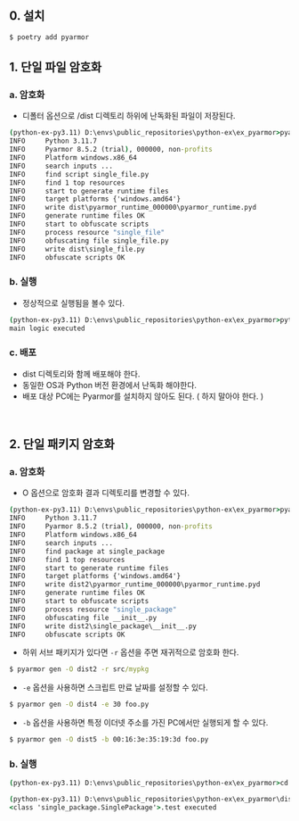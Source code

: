 ## 0. 설치
```bash
$ poetry add pyarmor
```


## 1. 단일 파일 암호화

### a. 암호화
- 디폴터 옵션으로 /dist 디렉토리 하위에 난독화된 파일이 저장된다.
```cmd
(python-ex-py3.11) D:\envs\public_repositories\python-ex\ex_pyarmor>pyarmor gen single_file.py
INFO     Python 3.11.7
INFO     Pyarmor 8.5.2 (trial), 000000, non-profits
INFO     Platform windows.x86_64
INFO     search inputs ...
INFO     find script single_file.py
INFO     find 1 top resources
INFO     start to generate runtime files
INFO     target platforms {'windows.amd64'}
INFO     write dist\pyarmor_runtime_000000\pyarmor_runtime.pyd
INFO     generate runtime files OK
INFO     start to obfuscate scripts
INFO     process resource "single_file"
INFO     obfuscating file single_file.py
INFO     write dist\single_file.py
INFO     obfuscate scripts OK
```

### b. 실행
- 정상적으로 실행됨을 볼수 있다.
```cmd
(python-ex-py3.11) D:\envs\public_repositories\python-ex\ex_pyarmor>python ./dist/single_file.py
main logic executed
```

### c. 배포
- dist 디렉토리와 함께 배포해야 한다.
- 동일한 OS과 Python 버전 환경에서 난독화 해야한다.
- 배포 대상 PC에는 Pyarmor를 설치하지 않아도 된다. ( 하지 말아야 한다. )

<br>

## 2. 단일 패키지 암호화

### a. 암호화
- O 옵션으로 암호화 결과 디렉토리를 변경할 수 있다.
```cmd
(python-ex-py3.11) D:\envs\public_repositories\python-ex\ex_pyarmor>pyarmor gen -O dist2 single_package
INFO     Python 3.11.7
INFO     Pyarmor 8.5.2 (trial), 000000, non-profits
INFO     Platform windows.x86_64
INFO     search inputs ...
INFO     find package at single_package
INFO     find 1 top resources
INFO     start to generate runtime files
INFO     target platforms {'windows.amd64'}
INFO     write dist2\pyarmor_runtime_000000\pyarmor_runtime.pyd
INFO     generate runtime files OK
INFO     start to obfuscate scripts
INFO     process resource "single_package"
INFO     obfuscating file __init__.py
INFO     write dist2\single_package\__init__.py
INFO     obfuscate scripts OK
```
- 하위 서브 패키지가 있다면 `-r` 옵션을 주면 재귀적으로 암호화 한다.
```cmd
$ pyarmor gen -O dist2 -r src/mypkg
```

- `-e` 옵션을 사용하면 스크립트 만료 날짜를 설정할 수 있다.
```cmd
$ pyarmor gen -O dist4 -e 30 foo.py
```

- `-b` 옵션을 사용하면 특정 이더넷 주소를 가진 PC에서만 실행되게 할 수 있다.
```cmd
$ pyarmor gen -O dist5 -b 00:16:3e:35:19:3d foo.py
```


### b. 실행

```cmd
(python-ex-py3.11) D:\envs\public_repositories\python-ex\ex_pyarmor>cd dist2

(python-ex-py3.11) D:\envs\public_repositories\python-ex\ex_pyarmor\dist2>python -c "from single_package import SinglePackage; SinglePackage().test()"
<class 'single_package.SinglePackage'>.test executed
```
